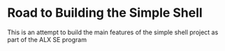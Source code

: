 # Road to Building the Simple Shell

This is an attempt to build the main features of the simple shell project as 
part of the ALX SE program

